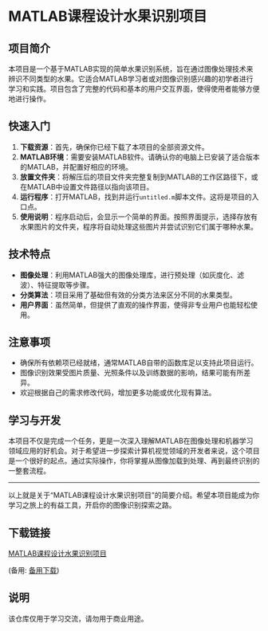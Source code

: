 # MATLAB课程设计水果识别项目

## 项目简介

本项目是一个基于MATLAB实现的简单水果识别系统，旨在通过图像处理技术来辨识不同类型的水果。它适合MATLAB学习者或对图像识别感兴趣的初学者进行学习和实践。项目包含了完整的代码和基本的用户交互界面，使得使用者能够方便地进行操作。

## 快速入门

1. **下载资源**：首先，确保你已经下载了本项目的全部资源文件。
2. **MATLAB环境**：需要安装MATLAB软件。请确认你的电脑上已安装了适合版本的MATLAB，并配置好相应的环境。
3. **放置文件夹**：将解压后的项目文件夹完整复制到MATLAB的工作区路径下，或在MATLAB中设置文件路径以指向该项目。
4. **运行程序**：打开MATLAB，找到并运行`untitled.m`脚本文件。这将是项目的入口点。
5. **使用说明**：程序启动后，会显示一个简单的界面。按照界面提示，选择存放有水果图片的文件夹，程序将自动处理这些图片并尝试识别它们属于哪种水果。

## 技术特点

- **图像处理**：利用MATLAB强大的图像处理库，进行预处理（如灰度化、滤波）、特征提取等步骤。
- **分类算法**：项目采用了基础但有效的分类方法来区分不同的水果类型。
- **用户界面**：虽然简单，但提供了直观的操作界面，使得非专业用户也能轻松使用。

## 注意事项

- 确保所有依赖项已经就绪，通常MATLAB自带的函数库足以支持此项目运行。
- 图像识别效果受图片质量、光照条件以及训练数据的影响，结果可能有所差异。
- 欢迎根据自己的需求修改代码，增加更多功能或优化现有算法。

## 学习与开发

本项目不仅是完成一个任务，更是一次深入理解MATLAB在图像处理和机器学习领域应用的好机会。对于希望进一步探索计算机视觉领域的开发者来说，这个项目是一个很好的起点。通过实际操作，你将掌握从图像加载到处理、再到最终识别的一整套流程。

---

以上就是关于“MATLAB课程设计水果识别项目”的简要介绍。希望本项目能成为你学习之旅上的有益工具，开启你的图像识别探索之路。

## 下载链接
[MATLAB课程设计水果识别项目](https://pan.quark.cn/s/2ad5e7c06527) 

(备用: [备用下载](https://pan.baidu.com/s/1_eJvBBYwFGayCccJzKi5sA?pwd=1234))

## 说明

该仓库仅用于学习交流，请勿用于商业用途。
